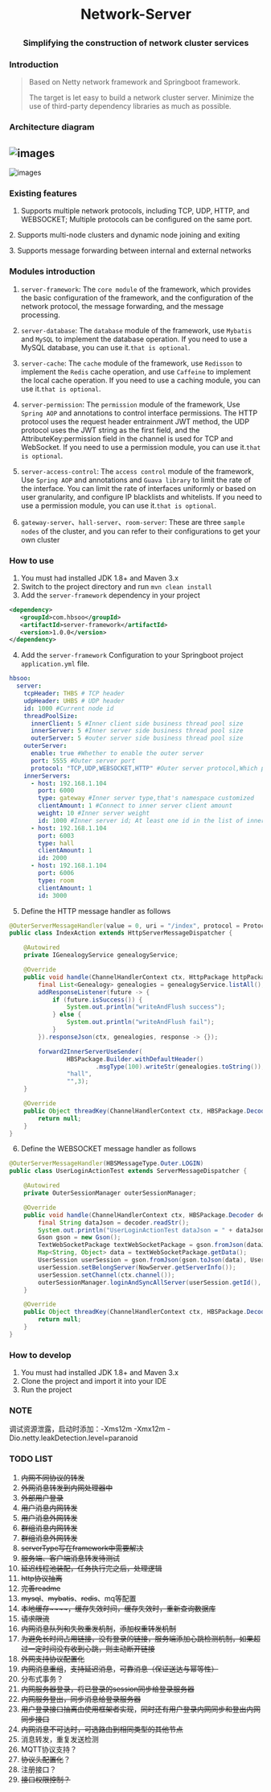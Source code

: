 <h1 align="center" style="margin: 30px 0 30px; font-weight: bold;">Network-Server</h1>
<h3 align="center">Simplifying the construction of network cluster services</h3>

### Introduction
> Based on Netty network framework and Springboot framework.
> 
> The target is let easy to build a network cluster server. Minimize the use of third-party dependency libraries as much as possible.
### Architecture diagram
![images](docs/pngs/Cluster.png)
---
![images](docs/pngs/Nodes.png)
### Existing features

1. Supports multiple network protocols, including TCP, UDP, HTTP, and WEBSOCKET; Multiple protocols can be configured on the same port.

[comment]: <> (1. 多网络协议支持，支持TCP、UDP、HTTP、WEBSOCKET协议;同端口支持多种协议（可配置）)
2. Supports multi-node clusters and dynamic node joining and exiting

[comment]: <> (2. 支持多节点集群，支持节点动态加入、退出)
3. Supports message forwarding between internal and external networks

### Modules introduction
1. `server-framework`: The `core module` of the framework, 
   which provides the basic configuration of the framework, 
   and the configuration of the network protocol,
   the message forwarding, and the message processing.
   

2. `server-database`: The `database` module of the framework, 
   use `Mybatis` and `MySQL` to implement the database operation.
   If you need to use a MySQL database, you can use it.`that is optional`.
   

3. `server-cache`: The `cache` module of the framework, 
   use `Redisson` to implement the `Redis` cache operation,
   and use `Caffeine` to implement the local cache operation.
   If you need to use a caching module, you can use it.`that is optional`.


4. `server-permission`: The `permission` module of the framework,
   Use `Spring AOP` and annotations to control interface permissions. 
   The HTTP protocol uses the request header entrainment JWT method,
   the UDP protocol uses the JWT string as the first field, 
   and the AttributeKey:permission field in the channel is used for TCP and WebSocket.
   If you need to use a permission module, you can use it.`that is optional`.


5. `server-access-control`: The `access control` module of the framework,
   Use `Spring AOP` and annotations and `Guava library` to limit the rate of the interface.
   You can limit the rate of interfaces uniformly or based on user granularity, and configure IP blacklists and whitelists.
   If you need to use a permission module, you can use it.`that is optional`.   


6. `gateway-server`、`hall-server`、`room-server`: These are three `sample nodes` of the cluster,
   and you can refer to their configurations to get your own cluster

### How to use
1. You must had installed JDK 1.8+ and Maven 3.x
2. Switch to the project directory and run `mvn clean install`
3. Add the `server-framework` dependency in your project
```xml
<dependency>
   <groupId>com.hbsoo</groupId>
   <artifactId>server-framework</artifactId>
   <version>1.0.0</version>
</dependency>
```
4. Add the `server-framework` Configuration to your Springboot project `application.yml` file.
```yaml
hbsoo:
  server:
    tcpHeader: THBS # TCP header
    udpHeader: UHBS # UDP header
    id: 1000 #Current node id
    threadPoolSize:
      innerClient: 5 #Inner client side business thread pool size
      innerServer: 5 #Inner server side business thread pool size
      outerServer: 5 #outer server side business thread pool size
    outerServer:
      enable: true #Whether to enable the outer server
      port: 5555 #Outer server port
      protocol: "TCP,UDP,WEBSOCKET,HTTP" #Outer server protocol,Which protocols to use.
    innerServers:
      - host: 192.168.1.104
        port: 6000
        type: gateway #Inner server type,that's namespace customized
        clientAmount: 1 #Connect to inner server client amount
        weight: 10 #Inner server weight
        id: 1000 #Inner server id; At least one id in the list of innerServers is associated with the current node id
      - host: 192.168.1.104
        port: 6003
        type: hall
        clientAmount: 1
        id: 2000
      - host: 192.168.1.104
        port: 6006
        type: room
        clientAmount: 1
        id: 3000
```
5. Define the HTTP message handler as follows
```java
@OuterServerMessageHandler(value = 0, uri = "/index", protocol = Protocol.HTTP)
public class IndexAction extends HttpServerMessageDispatcher {

    @Autowired
    private IGenealogyService genealogyService;

    @Override
    public void handle(ChannelHandlerContext ctx, HttpPackage httpPackage) {
        final List<Genealogy> genealogies = genealogyService.listAll();
        addResponseListener(future -> {
            if (future.isSuccess()) {
                System.out.println("writeAndFlush success");
            } else {
                System.out.println("writeAndFlush fail");
            }
        }).responseJson(ctx, genealogies, response -> {});

        forward2InnerServerUseSender(
                HBSPackage.Builder.withDefaultHeader()
                        .msgType(100).writeStr(genealogies.toString()),
                "hall",
                "",3);
    }

    @Override
    public Object threadKey(ChannelHandlerContext ctx, HBSPackage.Decoder decoder) {
        return null;
    }
}
```
6. Define the WEBSOCKET message handler as follows
```java
@OuterServerMessageHandler(HBSMessageType.Outer.LOGIN)
public class UserLoginActionTest extends ServerMessageDispatcher {

    @Autowired
    private OuterSessionManager outerSessionManager;

    @Override
    public void handle(ChannelHandlerContext ctx, HBSPackage.Decoder decoder) {
        final String dataJson = decoder.readStr();
        System.out.println("UserLoginActionTest dataJson = " + dataJson);
        Gson gson = new Gson();
        TextWebSocketPackage textWebSocketPackage = gson.fromJson(dataJson, TextWebSocketPackage.class);
        Map<String, Object> data = textWebSocketPackage.getData();
        UserSession userSession = gson.fromJson(gson.toJson(data), UserSession.class);
        userSession.setBelongServer(NowServer.getServerInfo());
        userSession.setChannel(ctx.channel());
        outerSessionManager.loginAndSyncAllServer(userSession.getId(), userSession);
    }

    @Override
    public Object threadKey(ChannelHandlerContext ctx, HBSPackage.Decoder decoder) {
        return null;
    }
}
```
### How to develop
1. You must had installed JDK 1.8+ and Maven 3.x
2. Clone the project and import it into your IDE
3. Run the project


### NOTE
调试资源泄露，启动时添加：-Xms12m -Xmx12m -Dio.netty.leakDetection.level=paranoid

### TODO LIST
1. ~~内网不同协议的转发~~
2. ~~外网消息转发到内网处理器中~~
3. ~~外部用户登录~~
4. ~~用户消息内网转发~~
5. ~~用户消息外网转发~~
6. ~~群组消息内网转发~~
7. ~~群组消息外网转发~~
8. ~~serverType写在framework中需要解决~~
9. ~~服务端、客户端消息转发待测试~~
10. ~~延迟线程池装配，任务执行完之后，处理逻辑~~
11. ~~http协议抽离~~
12. ~~完善readme~~
13. ~~mysql~~、~~mybatis~~、~~redis~~、mq等配置
14. ~~本地缓存~~~~，缓存失效时间，缓存失效时，重新查询数据库~~
15. ~~请求限流~~
16. ~~内网消息队列和失败重发机制~~，~~添加权重转发机制~~
17. ~~为避免长时间占用链接，没有登录的链接，服务端添加心跳检测机制，如果超过一定时间没有收到心跳，则主动断开链接~~
18. ~~外网支持协议配置化~~
19. ~~内网消息重组~~，~~支持延迟消息~~，~~可靠消息（保证送达与幂等性）~~
20. 分布式事务？
21. ~~内网服务器登录，将已登录的session同步给登录服务器~~
22. ~~内网服务登出，同步消息给登录服务器~~
23. ~~用户登录接口抽离由使用框架者实现~~，~~同时还有用户登录内网同步和登出内网同步接口~~
24. ~~内网消息不可达时，可选路由到相同类型的其他节点~~
25. 消息转发，重复发送检测
26. MQTT协议支持？
27. ~~协议头配置化~~？
28. 注册接口？
29. ~~接口权限控制？~~